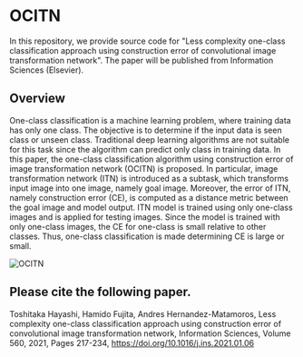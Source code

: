 # OCITN
In this repository, we provide source code for "Less complexity one-class classification approach using construction error of convolutional image transformation network".
The paper will be published from Information Sciences (Elsevier).


## Overview
One-class classification is a machine learning problem, where training data has only one class. The objective is to determine if the input data is seen class or unseen class.
Traditional deep learning algorithms are not suitable for this task since the algorithm can predict only class in training data. In this paper, the one-class classification algorithm using construction error of image transformation network (OCITN) is proposed. In particular, image transformation network (ITN) is introduced as a subtask, which transforms input image into one image, namely goal image. Moreover, the error of ITN, namely construction error (CE), is computed as a distance metric between the goal image and model output. ITN model is trained using only one-class images and is applied for testing images. Since the model is trained with only one-class images, the CE for one-class is small relative to other classes. Thus, one-class classification is made determining CE is large or small.

![OCITN](https://user-images.githubusercontent.com/32119345/108633647-aa9aac80-74b8-11eb-9bc4-ad2fb2dc0036.png)






## Please cite the following paper.
Toshitaka Hayashi, Hamido Fujita, Andres Hernandez-Matamoros, Less complexity one-class classification approach using construction error of convolutional image transformation network, Information Sciences, Volume 560, 2021, Pages 217-234, https://doi.org/10.1016/j.ins.2021.01.06
